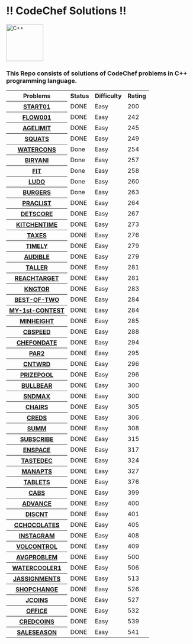 <h1> !! CodeChef Solutions !! </h1>

<img src ="https://imgs.search.brave.com/PYZz2YzOKrPWNm37OmwY-z5TACh-oT68Ri5swL339Pw/rs:fit:1200:1200:1/g:ce/aHR0cHM6Ly9zZHRp/bWVzLmNvbS93cC1j/b250ZW50L3VwbG9h/ZHMvMjAxOC8wMy9j/cHBwcC5wbmc" alt="C++" height="100" width="100">

<br>

<h3>This Repo consists of solutions of CodeChef problems in C++ programming language. </h3>


<table>
  <tr>
    <th>Problems</th>
    <th>Status</th>
    <th>Difficulty</th>
    <th>Rating</th>
  </tr>
  <tr>
    <th><a href="https://github.com/hanshal101/CodeChef-Solutions/blob/main/START01.cpp">START01</a></th>
    <td>DONE</td>
    <td>Easy</td>
    <td>200</td>
  </tr>
  <tr>
    <th><a href="https://github.com/hanshal101/CodeChef-Solutions/blob/main/FLOW001.cpp">FLOW001</a></th>
    <td>DONE</td>
    <td>Easy</td>
    <td>242</td>
  </tr>
  <tr>
    <th><a href="https://github.com/hanshal101/CodeChef-Solutions/blob/main/AGELIMIT001.cpp">AGELIMIT</a></th>
    <td>DONE</td>
    <td>Easy</td>
    <td>245</td>
  </tr>
  <tr>
    <th><a href="https://github.com/hanshal101/CodeChef-Solutions/blob/main/SQUATS.cpp">SQUATS</a></th>
    <td>DONE</td>
    <td>Easy</td>
    <td>249</td>
  </tr>
  <tr>
    <th><a href="https://github.com/hanshal101/CodeChef-Solutions/blob/main/WATERCONS.cpp">WATERCONS</a></th>
    <td>Done</td>
    <td>Easy</td>
    <td>254</td>
  </tr>
  <tr>
    <th><a href="https://github.com/hanshal101/CodeChef-Solutions/blob/main/BIRYANI.cpp">BIRYANI</a></th>
    <td>Done</td>
    <td>Easy</td>
    <td>257</td>
  </tr>
  <tr>
    <th><a href="https://github.com/hanshal101/CodeChef-Solutions/blob/main/FIT.cpp">FIT</a></th>
    <td>Done</td>
    <td>Easy</td>
    <td>258</td>
  </tr>
  <tr>
    <th><a href="https://github.com/hanshal101/CodeChef-Solutions/blob/main/LUDO.cpp">LUDO</a></th>
    <td>Done</td>
    <td>Easy</td>
    <td>260</td>
  </tr>
  <tr>
    <th><a href="https://github.com/hanshal101/CodeChef-Solutions/blob/main/BURGERS.cpp">BURGERS</a></th>
    <td>Done</td>
    <td>Easy</td>
    <td>263</td>
  </tr>
  <tr>
    <th><a href="https://github.com/hanshal101/CodeChef-Solutions/blob/main/PRACLIST.cpp">PRACLIST</a></th>
    <td>DONE</td>
    <td>Easy</td>
    <td>264</td>
  </tr>
  <tr>
    <th><a href="https://github.com/hanshal101/CodeChef-Solutions/blob/main/DETSCORE.cpp">DETSCORE</a></th>
    <td>DONE</td>
    <td>Easy</td>
    <td>267</td>
  </tr>
  <tr>
    <th><a href="https://github.com/hanshal101/CodeChef-Solutions/blob/main/KITCHENTIME.cpp">KITCHENTIME</a></th>
    <td>DONE</td>
    <td>Easy</td>
    <td>273</td>
  </tr>
  <tr>
    <th><a href="https://github.com/hanshal101/CodeChef-Solutions/blob/main/TAXES.cpp">TAXES</a></th>
    <td>DONE</td>
    <td>Easy</td>
    <td>276</td>
  </tr>
  <tr>
    <th><a href="https://github.com/hanshal101/CodeChef-Solutions/blob/main/TIMELY.cpp">TIMELY</a></th>
    <td>DONE</td>
    <td>Easy</td>
    <td>279</td>
  </tr>
  <tr>
    <th><a href="https://github.com/hanshal101/CodeChef-Solutions/blob/main/AUDIBLE-RANGE.cpp">AUDIBLE</a></th>
    <td>DONE</td>
    <td>Easy</td>
    <td>279</td>
  </tr>
  <tr>
    <th><a href="https://github.com/hanshal101/CodeChef-Solutions/blob/main/WHO's-TALLER.cpp">TALLER</a></th>
    <td>DONE</td>
    <td>Easy</td>
    <td>281</td>
  </tr>
  <tr>
    <th><a href="https://github.com/hanshal101/CodeChef-Solutions/blob/main/REACH-THE-TARGET.cpp">REACHTARGET</a></th>
    <td>DONE</td>
    <td>Easy</td>
    <td>281</td>
  </tr>
  <tr>
    <th><a href="https://github.com/hanshal101/CodeChef-Solutions/blob/main/TOUR-OF-KING.cpp">KNGTOR</a></th>
    <td>DONE</td>
    <td>Easy</td>
    <td>283</td>
  </tr>
  <tr>
    <th><a href="https://github.com/hanshal101/CodeChef-Solutions/blob/main/BEST-OF-TWO.cpp">BEST-OF-TWO</a></th>
    <td>DONE</td>
    <td>Easy</td>
    <td>284</td>
  </tr>
  <tr>
    <th><a href="https://github.com/hanshal101/CodeChef-Solutions/blob/main/MY-VERY-1st-CONTEST.cpp">MY-1st-CONTEST</a></th>
    <td>DONE</td>
    <td>Easy</td>
    <td>284</td>
  </tr>
  <tr>
    <th><a href="https://github.com/hanshal101/CodeChef-Solutions/blob/main/ROLLER-COASTER.cpp">MINHEIGHT</a></th>
    <td>DONE</td>
    <td>Easy</td>
    <td>285</td>
  </tr>
  <tr>
    <th><a href="https://github.com/hanshal101/CodeChef-Solutions/blob/main/CBSPEED.cpp">CBSPEED</a></th>
    <td>DONE</td>
    <td>Easy</td>
    <td>288</td>
  </tr>
  <tr>
    <th><a href="https://github.com/hanshal101/CodeChef-Solutions/blob/main/CHEF-ON-DATE.cpp">CHEFONDATE</a></th>
    <td>DONE</td>
    <td>Easy</td>
    <td>294</td>
  </tr>
  <tr>
    <th><a href="https://github.com/hanshal101/CodeChef-Solutions/blob/main/PARITY.cpp">PAR2</a></th>
    <td>DONE</td>
    <td>Easy</td>
    <td>295</td>
  </tr>
  <tr>
    <th><a href="https://github.com/hanshal101/CodeChef-Solutions/blob/main/COUNTING-WORDS.cpp">CNTWRD</a></th>
    <td>DONE</td>
    <td>Easy</td>
    <td>296</td>
  </tr>
  <tr>
    <th><a href="https://github.com/hanshal101/CodeChef-Solutions/blob/main/TOTAL-PRIZE-MONEY.cpp">PRIZEPOOL</a></th>
    <td>DONE</td>
    <td>Easy</td>
    <td>296</td>
  </tr>
  <tr>
    <th><a href="https://github.com/hanshal101/CodeChef-Solutions/blob/main/BULLBEAR.cpp">BULLBEAR</a></th>
    <td>DONE</td>
    <td>Easy</td>
    <td>300</td>
  </tr>
  <tr>
    <th><a href="https://github.com/hanshal101/CodeChef-Solutions/blob/main/SNDMAX.cpp">SNDMAX</a></th>
    <td>DONE</td>
    <td>Easy</td>
    <td>300</td>
  </tr>
  <tr>
    <th><a href="https://github.com/hanshal101/CodeChef-Solutions/blob/main/CHAIRS.cpp">CHAIRS</a></th>
    <td>DONE</td>
    <td>Easy</td>
    <td>305</td>
  </tr>
  <tr>
    <th><a href="https://github.com/hanshal101/CodeChef-Solutions/blob/main/CREDS.cpp">CREDS</a></th>
    <td>DONE</td>
    <td>Easy</td>
    <td>306</td>
  </tr>
  <tr>
    <th><a href="https://github.com/hanshal101/CodeChef-Solutions/blob/main/SUMM.cpp">SUMM</a></th>
    <td>DONE</td>
    <td>Easy</td>
    <td>308</td>
  </tr>
  <tr>
    <th><a href="https://github.com/hanshal101/CodeChef-Solutions/blob/main/SUBSCRIBE.cpp">SUBSCRIBE</a></th>
    <td>DONE</td>
    <td>Easy</td>
    <td>315</td>
  </tr>
  <tr>
    <th><a href="https://github.com/hanshal101/CodeChef-Solutions/blob/main/ENSPACE.cpp">ENSPACE</a></th>
    <td>DONE</td>
    <td>Easy</td>
    <td>317</td>
  </tr>
  <tr>
    <th><a href="https://github.com/hanshal101/CodeChef-Solutions/blob/main/TASTEDEC.cpp">TASTEDEC</a></th>
    <td>DONE</td>
    <td>Easy</td>
    <td>324</td>
  </tr>
  <tr>
    <th><a href="https://github.com/hanshal101/CodeChef-Solutions/blob/main/MANAPTS.cpp">MANAPTS</a></th>
    <td>DONE</td>
    <td>Easy</td>
    <td>327</td>
  </tr>
  <tr>
    <th><a href="https://github.com/hanshal101/CodeChef-Solutions/blob/main/TABLETS.cpp">TABLETS</a></th>
    <td>DONE</td>
    <td>Easy</td>
    <td>376</td>
  </tr>
  <tr>
    <th><a href="https://github.com/hanshal101/CodeChef-Solutions/blob/main/CABS.cpp">CABS</a></th>
    <td>DONE</td>
    <td>Easy</td>
    <td>399</td>
  </tr>
  <tr>
    <th><a href="https://github.com/hanshal101/CodeChef-Solutions/blob/main/ADVANCE.cpp">ADVANCE</a></th>
    <td>DONE</td>
    <td>Easy</td>
    <td>400</td>
  </tr>
  <tr>
    <th><a href="https://github.com/hanshal101/CodeChef-Solutions/blob/main/DISCNT.cpp">DISCNT</a></th>
    <td>DONE</td>
    <td>Easy</td>
    <td>401</td>
  </tr>
  <tr>
    <th><a href="https://github.com/hanshal101/CodeChef-Solutions/blob/main/CCHOCOLATES.cpp">CCHOCOLATES</a></th>
    <td>DONE</td>
    <td>Easy</td>
    <td>405</td>
  </tr>
  <tr>
    <th><a href="https://github.com/hanshal101/CodeChef-Solutions/blob/main/INSTAGRAM.cpp">INSTAGRAM</a></th>
    <td>DONE</td>
    <td>Easy</td>
    <td>408</td>
  </tr>
  <tr>
    <th><a href="https://github.com/hanshal101/CodeChef-Solutions/blob/main/VOLCONTROL.cpp">VOLCONTROL</a></th>
    <td>DONE</td>
    <td>Easy</td>
    <td>409</td>
  </tr>
  <tr>
    <th><a href="https://github.com/hanshal101/CodeChef-Solutions/blob/main/AVGPROBLEM.cpp">AVGPROBLEM</a></th>
    <td>DONE</td>
    <td>Easy</td>
    <td>500</td>
  </tr>
  <tr>
    <th><a href="https://github.com/hanshal101/CodeChef-Solutions/blob/main/WATERCOOLER1.cpp">WATERCOOLER1</a></th>
    <td>DONE</td>
    <td>Easy</td>
    <td>506</td>
  </tr>
  <tr>
    <th><a href="https://github.com/hanshal101/CodeChef-Solutions/blob/main/JASSIGNMENTS.cpp">JASSIGNMENTS</a></th>
    <td>DONE</td>
    <td>Easy</td>
    <td>513</td>
  </tr>
  <tr>
    <th><a href="https://github.com/hanshal101/CodeChef-Solutions/blob/main/SHOPCHANGE.cpp">SHOPCHANGE</a></th>
    <td>DONE</td>
    <td>Easy</td>
    <td>526</td>
  </tr>
  <tr>
    <th><a href="https://github.com/hanshal101/CodeChef-Solutions/blob/main/JCOINS.cpp">JCOINS</a></th>
    <td>DONE</td>
    <td>Easy</td>
    <td>527</td>
  </tr>
  <tr>
    <th><a href="https://github.com/hanshal101/CodeChef-Solutions/blob/main/OFFICE.cpp">OFFICE</a></th>
    <td>DONE</td>
    <td>Easy</td>
    <td>532</td>
  </tr>
  <tr>
    <th><a href="https://github.com/hanshal101/CodeChef-Solutions/blob/main/CREDCOINS.cpp">CREDCOINS</a></th>
    <td>DONE</td>
    <td>Easy</td>
    <td>539</td>
  </tr>
  <tr>
    <th><a href="https://github.com/hanshal101/CodeChef-Solutions/blob/main/SALESEASON.cpp">SALESEASON</a></th>
    <td>DONE</td>
    <td>Easy</td>
    <td>541</td>
  </tr>
</table>
